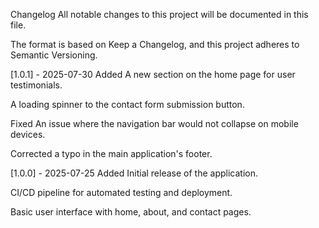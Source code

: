 Changelog
All notable changes to this project will be documented in this file.

The format is based on Keep a Changelog, and this project adheres to Semantic Versioning.

[1.0.1] - 2025-07-30
Added
A new section on the home page for user testimonials.

A loading spinner to the contact form submission button.

Fixed
An issue where the navigation bar would not collapse on mobile devices.

Corrected a typo in the main application's footer.

[1.0.0] - 2025-07-25
Added
Initial release of the application.

CI/CD pipeline for automated testing and deployment.

Basic user interface with home, about, and contact pages.